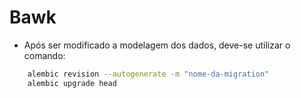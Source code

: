 # Bawk

- Após ser modificado a modelagem dos dados, deve-se utilizar o comando:

```bash
    alembic revision --autogenerate -m "nome-da-migration"
    alembic upgrade head
```
